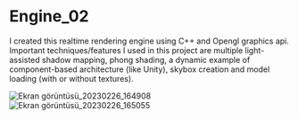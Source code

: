# Engine_02

I created this realtime rendering engine using C++ and Opengl graphics api.
Important techniques/features I used in this project are multiple light-assisted shadow mapping, phong shading, a dynamic example of component-based architecture (like Unity), skybox creation and model loading (with or without textures).

![Ekran görüntüsü_20230226_164908](https://user-images.githubusercontent.com/46331545/233801706-d3a8a1a9-7fc6-4ce5-b415-74b82ae18d81.png)
![Ekran görüntüsü_20230226_165055](https://user-images.githubusercontent.com/46331545/233801707-cc53a21b-8021-467e-8b7c-ece085d97184.png)
